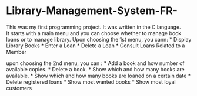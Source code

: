 # Library-Management-System-FR-
This was my first programming project. It was written in the C language.  
It starts with a main menu and you can choose whether to manage book loans or to manage library.
  Upon choosing the 1st menu, you cann:
    * Display Library Books
    * Enter a Loan
    * Delete a Loan
    * Consult Loans Related to a Member

  upon choosing the 2nd menu, you can : 
    * Add a book and how number of available copies.
    * Delete a book.
    * Show which and how many books are available.
    * Show which and how many books are loaned on a certain date
    * Delete registered loans
    * Show most wanted books 
    * Show most loyal customers

